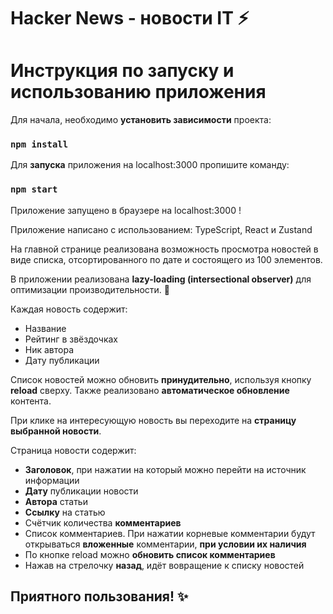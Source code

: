 # Hacker News - новости IT ⚡
# Инструкция по запуску и использованию приложения

Для начала, необходимо **установить зависимости** проекта:
### `npm install`
Для **запуска** приложения на localhost:3000 пропишите команду:
### `npm start`

Приложение запущено в браузере на localhost:3000 !

Приложение написано с использованием:
TypeScript, React и Zustand

На главной странице реализована возможность просмотра новостей в виде списка,  отсортированного по дате и состоящего из 100 элементов.

В приложении реализована **lazy-loading (intersectional observer)** для оптимизации производительности. 🔧

Каждая новость содержит:
  * Название 
  * Рейтинг в звёздочках 
  * Ник автора 
  * Дату публикации

Список новостей можно обновить **принудительно**, используя кнопку **reload** сверху. Также реализовано **автоматическое обновление** контента. 

При клике на интересующую новость вы переходите на **страницу выбранной новости**.

Страница новости содержит:
  * **Заголовок**, при нажатии на который можно перейти на источник информации 
  * **Дату** публикации новости 
  * **Автора** статьи 
  * **Ссылку** на статью
  * Счётчик количества **комментариев** 
  * Список комментариев. При нажатии корневые комментарии будут открываться **вложенные** комментарии, **при условии их наличия** 
  * По кнопке reload можно **обновить список комментариев** 
  * Нажав на стрелочку **назад**, идёт вовращение к списку новостей

## Приятного пользования! ✨

